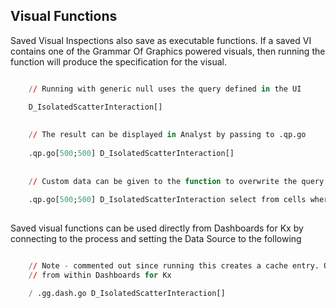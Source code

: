 ## Visual Functions


Saved Visual Inspections also save as executable functions. If a saved VI
contains one of the Grammar Of Graphics powered visuals, then running the
function will produce the specification for the visual.

```q

    // Running with generic null uses the query defined in the UI

    D_IsolatedScatterInteraction[]
    
    
    // The result can be displayed in Analyst by passing to .qp.go
    
    .qp.go[500;500] D_IsolatedScatterInteraction[]
    
    
    // Custom data can be given to the function to overwrite the query in the UI
    
    .qp.go[500;500] D_IsolatedScatterInteraction select from cells where tower = 1
    
```


Saved visual functions can be used directly from Dashboards for Kx by connecting
to the process and setting the Data Source to the following


```q

    // Note - commented out since running this creates a cache entry. Only run
    // from within Dashboards for Kx

    / .gg.dash.go D_IsolatedScatterInteraction[]

```